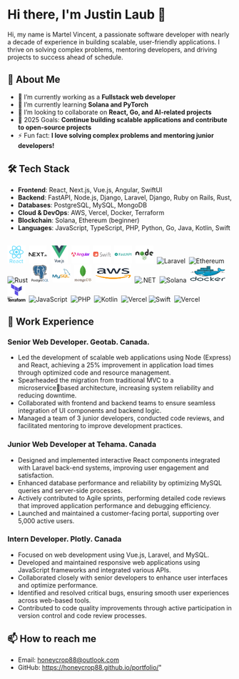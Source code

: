 # Hi there, I'm Justin Laub 👋

Hi, my name is Martel Vincent, a passionate software developer with nearly a decade of experience in building scalable, user-friendly applications.
I thrive on solving complex problems, mentoring developers, and driving projects to success ahead of schedule.

## 🚀 About Me
- 🔭 I’m currently working as a **Fullstack web developer**
- 🌱 I’m currently learning **Solana and PyTorch**
- 👯 I’m looking to collaborate on **React, Go, and AI-related projects**
- 🥅 2025 Goals: **Continue building scalable applications and contribute to open-source projects**
- ⚡ Fun fact: **I love solving complex problems and mentoring junior developers!**

## 🛠️ Tech Stack
- **Frontend**: React, Next.js, Vue.js, Angular, SwiftUI
- **Backend**: FastAPI, Node.js, Django, Laravel, Django, Ruby on Rails, Rust, 
- **Databases**: PostgreSQL, MySQL, MongoDB
- **Cloud & DevOps**: AWS, Vercel, Docker, Terraform
- **Blockchain**: Solana, Ethereum (beginner)
- **Languages**: JavaScript, TypeScript, PHP, Python, Go, Java, Kotlin, Swift
<div>
	<br>
	<img src="https://github.com/devicons/devicon/blob/master/icons/react/react-original-wordmark.svg" title="React" alt="React" width="40" height="40"/>&nbsp;
	<img src="https://github.com/devicons/devicon/blob/master/icons/nextjs/nextjs-original-wordmark.svg" title="Next.js" alt="Next.js" width="40" height="40"/>&nbsp;
	<img src="https://github.com/devicons/devicon/blob/master/icons/vuejs/vuejs-original-wordmark.svg" title="Vue.js" alt="Vue.js" width="40" height="40"/>&nbsp;
	<img src="https://github.com/devicons/devicon/blob/master/icons/angular/angular-original-wordmark.svg" title="Angular" alt="Angular" width="40" height="40"/>&nbsp;
	<img src="https://github.com/devicons/devicon/blob/master/icons/swift/swift-original-wordmark.svg" title="SwiftUI" alt="SwiftUI" width="40" height="40"/>&nbsp;
	<img src="https://github.com/devicons/devicon/blob/master/icons/fastapi/fastapi-original-wordmark.svg" title="FastAPI" alt="FastAPI" width="40" height="40"/>&nbsp;
	<img src="https://github.com/devicons/devicon/blob/master/icons/nodejs/nodejs-original-wordmark.svg" title="Node.js" alt="Node.js" width="40" height="40"/>&nbsp;
	<img src="https://img.shields.io/badge/Laravel-FF2D20?style=for-the-badge&logo=laravel&logoColor=white" title="Laravel" alt="Laravel" width="80" height="40"/>&nbsp;
 	<img src="https://img.shields.io/badge/Ethereum-FF2D20?style=for-the-badge&logo=Ethereum&logoColor=white" title="Ethereum" alt="Ethereum" width="80" height="40"/>&nbsp;
	<img src="https://img.shields.io/badge/Rust-000000?style=for-the-badge&logo=rust&logoColor=white" title="Rust" alt="Rust" width="80" height="40"/>&nbsp;
	<img src="https://github.com/devicons/devicon/blob/master/icons/postgresql/postgresql-original-wordmark.svg" title="PostgreSQL" alt="PostgreSQL" width="40" height="40"/>&nbsp;
	<img src="https://github.com/devicons/devicon/blob/master/icons/mysql/mysql-original-wordmark.svg" title="MySQL" alt="MySQL" width="40" height="40"/>&nbsp;
	<img src="https://github.com/devicons/devicon/blob/master/icons/mongodb/mongodb-original-wordmark.svg" title="MongoDB" alt="MongoDB" width="40" height="40"/>&nbsp;
	<img src="https://github.com/devicons/devicon/blob/master/icons/amazonwebservices/amazonwebservices-original-wordmark.svg" title="AWS" alt="AWS" width="80" height="40"/>&nbsp;
	<img src="https://img.shields.io/badge/.NET-512BD4?style=for-the-badge&logo=dotnet&logoColor=white" title=".NET" alt=".NET" width="80" height="40"/>&nbsp;
	<img src="https://img.shields.io/badge/Solana-000?style=for-the-badge&logo=Solana&logoColor=9945FF" title="Solana" alt="Solana" width="80" height="40"/>&nbsp;
	<img src="https://github.com/devicons/devicon/blob/master/icons/docker/docker-original-wordmark.svg" title="Docker" alt="Docker" width="80" height="40"/>&nbsp;
	<img src="https://github.com/devicons/devicon/blob/master/icons/terraform/terraform-original-wordmark.svg" title="Terraform" alt="Terraform" width="40" height="40"/>&nbsp;
	<img src="https://img.shields.io/badge/JavaScript-323330?style=for-the-badge&logo=javascript&logoColor=F7DF1E" title="JavaScript" alt="JavaScript" width="80" height="40"/>&nbsp;
	<img src="https://img.shields.io/badge/PHP-777BB4?style=for-the-badge&logo=php&logoColor=white" title="PHP" alt="PHP" width="80" height="40"/>&nbsp;
	<img src="https://img.shields.io/badge/Kotlin-B125EA?style=for-the-badge&logo=kotlin&logoColor=white" title="Kotlin" alt="Kotlin" width="80" height="40"/>&nbsp;
	<img src="https://img.shields.io/badge/Vercel-000000?style=for-the-badge&logo=vercel&logoColor=white" title="Vercel" alt="Vercel" width="80" height="40"/>&nbsp;<img src="https://img.shields.io/badge/Swift-FA7343?style=for-the-badge&logo=swift&logoColor=white" title="Swift" alt="Swift" width="80" height="40"/>&nbsp;
	<img src="https://img.shields.io/badge/Express%20js-000000?style=for-the-badge&logo=express&logoColor=white" title="Vercel" alt="Vercel" width="90" height="40"/>&nbsp;
	
</div>

## 💼 Work Experience
### Senior Web Developer. Geotab. Canada.
- Led the development of scalable web applications using Node (Express) and React, achieving a 25% improvement in application load times through optimized code and resource management.
- Spearheaded the migration from traditional MVC to a microservicebased architecture, increasing system reliability and reducing downtime.
- Collaborated with frontend and backend teams to ensure seamless integration of UI components and backend logic.
- Managed a team of 3 junior developers, conducted code reviews, and facilitated mentoring to improve development practices.

### Junior Web Developer at Tehama. Canada
- Designed and implemented interactive React components integrated with Laravel back-end systems, improving user engagement and satisfaction.
- Enhanced database performance and reliability by optimizing MySQL queries and server-side processes.
- Actively contributed to Agile sprints, performing detailed code reviews that improved application performance and debugging efficiency.
- Launched and maintained a customer-facing portal, supporting over 5,000 active users.

### Intern Developer. Plotly. Canada
- Focused on web development using Vue.js, Laravel, and MySQL.
- Developed and maintained responsive web applications using JavaScript frameworks and integrated various APIs.
- Collaborated closely with senior developers to enhance user interfaces and optimize performance.
- Identified and resolved critical bugs, ensuring smooth user experiences across web-based tools.
- Contributed to code quality improvements through active participation in version control and code review processes.
## 📫 How to reach me

- Email: honeycrop88@outlook.com
- GitHub: https://honeycrop88.github.io/portfolio/"
